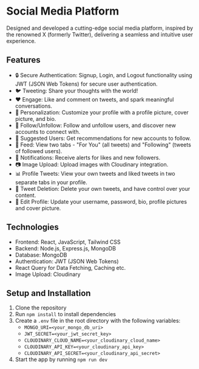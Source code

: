 # Social Media Platform

Designed and developed a cutting-edge social media platform, inspired by the renowned X (formerly Twitter), delivering a seamless and intuitive user experience.

## Features

* 🔒 Secure Authentication: Signup, Login, and Logout functionality using JWT (JSON Web Tokens) for secure user authentication.
* 🐦 Tweeting: Share your thoughts with the world!
* ❤ Engage: Like and comment on tweets, and spark meaningful conversations.
* 🎨 Personalization: Customize your profile with a profile picture, cover picture, and bio.
* 👥 Follow/Unfollow: Follow and unfollow users, and discover new accounts to connect with.
* 🤔 Suggested Users: Get recommendations for new accounts to follow.
* 📱 Feed: View two tabs - "For You" (all tweets) and "Following" (tweets of followed users).
* 🔔 Notifications: Receive alerts for likes and new followers.
* 📷 Image Upload: Upload images with Cloudinary integration.
* 📊 Profile Tweets: View your own tweets and liked tweets in two separate tabs in your profile.
* 🚮 Tweet Deletion: Delete your own tweets, and have control over your content.
* 📝 Edit Profile: Update your username, password, bio, profile pictures and cover picture.

## Technologies

* Frontend: React, JavaScript, Tailwind CSS
* Backend: Node.js, Express.js, MongoDB
* Database: MongoDB
* Authentication: JWT (JSON Web Tokens)
* React Query for Data Fetching, Caching etc.
* Image Upload: Cloudinary

## Setup and Installation

1. Clone the repository
2. Run `npm install` to install dependencies
3. Create a `.env` file in the root directory with the following variables:
	* `MONGO_URI=<your_mongo_db_uri>`
	* `JWT_SECRET=<your_jwt_secret_key>`
	* `CLOUDINARY_CLOUD_NAME=<your_cloudinary_cloud_name>`
	* `CLOUDINARY_API_KEY=<your_cloudinary_api_key>`
	* `CLOUDINARY_API_SECRET=<your_cloudinary_api_secret>`
4. Start the app by running `npm run dev`

